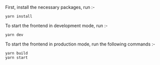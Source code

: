 First, install the necessary packages, run :-
```
yarn install
```

To start the frontend in development mode, run :-

```
yarn dev
```

To start the frontend in production mode, run the following commands :-

```
yarn build
yarn start
```
